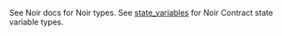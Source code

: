 See Noir docs for Noir types.
See [state_variables](./state_variables.md) for Noir Contract state variable types.
